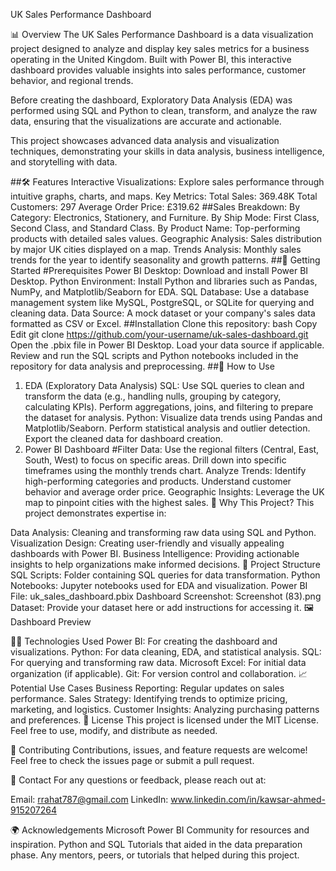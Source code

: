 UK Sales Performance Dashboard

📊 Overview
The UK Sales Performance Dashboard is a data visualization project designed to analyze and display key sales metrics for a business operating in the United Kingdom. Built with Power BI, this interactive dashboard provides valuable insights into sales performance, customer behavior, and regional trends.

Before creating the dashboard, Exploratory Data Analysis (EDA) was performed using SQL and Python to clean, transform, and analyze the raw data, ensuring that the visualizations are accurate and actionable.

This project showcases advanced data analysis and visualization techniques, demonstrating your skills in data analysis, business intelligence, and storytelling with data.

##🛠️ Features
Interactive Visualizations: Explore sales performance through intuitive graphs, charts, and maps.
Key Metrics:
Total Sales: 369.48K
Total Customers: 297
Average Order Price: £319.62
##Sales Breakdown:
By Category: Electronics, Stationery, and Furniture.
By Ship Mode: First Class, Second Class, and Standard Class.
By Product Name: Top-performing products with detailed sales values.
Geographic Analysis:
Sales distribution by major UK cities displayed on a map.
Trends Analysis: Monthly sales trends for the year to identify seasonality and growth patterns.
##🚀 Getting Started
#Prerequisites
Power BI Desktop: Download and install Power BI Desktop.
Python Environment: Install Python and libraries such as Pandas, NumPy, and Matplotlib/Seaborn for EDA.
SQL Database: Use a database management system like MySQL, PostgreSQL, or SQLite for querying and cleaning data.
Data Source: A mock dataset or your company's sales data formatted as CSV or Excel.
##Installation
Clone this repository:
bash
Copy
Edit
git clone https://github.com/your-username/uk-sales-dashboard.git
Open the .pbix file in Power BI Desktop.
Load your data source if applicable.
Review and run the SQL scripts and Python notebooks included in the repository for data analysis and preprocessing.
##📌 How to Use
1. EDA (Exploratory Data Analysis)
SQL:
Use SQL queries to clean and transform the data (e.g., handling nulls, grouping by category, calculating KPIs).
Perform aggregations, joins, and filtering to prepare the dataset for analysis.
Python:
Visualize data trends using Pandas and Matplotlib/Seaborn.
Perform statistical analysis and outlier detection.
Export the cleaned data for dashboard creation.
2. Power BI Dashboard
#Filter Data:
Use the regional filters (Central, East, South, West) to focus on specific areas.
Drill down into specific timeframes using the monthly trends chart.
Analyze Trends:
Identify high-performing categories and products.
Understand customer behavior and average order price.
Geographic Insights:
Leverage the UK map to pinpoint cities with the highest sales.
🌟 Why This Project?
This project demonstrates expertise in:

Data Analysis: Cleaning and transforming raw data using SQL and Python.
Visualization Design: Creating user-friendly and visually appealing dashboards with Power BI.
Business Intelligence: Providing actionable insights to help organizations make informed decisions.
📂 Project Structure
SQL Scripts: Folder containing SQL queries for data transformation.
Python Notebooks: Jupyter notebooks used for EDA and visualization.
Power BI File: uk_sales_dashboard.pbix
Dashboard Screenshot: Screenshot (83).png
Dataset: Provide your dataset here or add instructions for accessing it.
🖼️ Dashboard Preview


👨‍💻 Technologies Used
Power BI: For creating the dashboard and visualizations.
Python: For data cleaning, EDA, and statistical analysis.
SQL: For querying and transforming raw data.
Microsoft Excel: For initial data organization (if applicable).
Git: For version control and collaboration.
📈 Potential Use Cases
Business Reporting: Regular updates on sales performance.
Sales Strategy: Identifying trends to optimize pricing, marketing, and logistics.
Customer Insights: Analyzing purchasing patterns and preferences.
📝 License
This project is licensed under the MIT License. Feel free to use, modify, and distribute as needed.

🤝 Contributing
Contributions, issues, and feature requests are welcome! Feel free to check the issues page or submit a pull request.

📧 Contact
For any questions or feedback, please reach out at:

Email: rrahat787@gmail.com
LinkedIn: www.linkedin.com/in/kawsar-ahmed-915207264

🌍 Acknowledgements
Microsoft Power BI Community for resources and inspiration.
Python and SQL Tutorials that aided in the data preparation phase.
Any mentors, peers, or tutorials that helped during this project.
